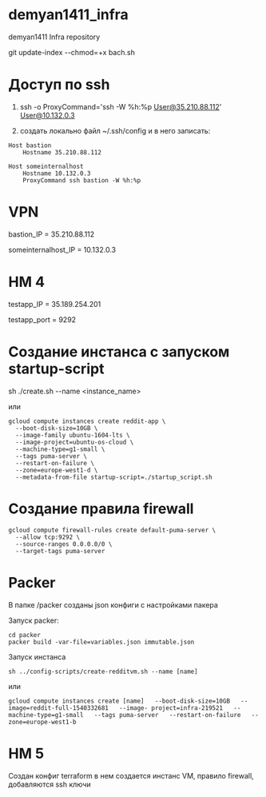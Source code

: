 # demyan1411_infra
demyan1411 Infra repository

git update-index --chmod=+x bach.sh

# Доступ по ssh
1) ssh -o ProxyCommand='ssh -W %h:%p User@35.210.88.112' User@10.132.0.3

2) создать локально файл ~/.ssh/config и в него записать:

```{r, engine='bash', count_lines}
Host bastion
	Hostname 35.210.88.112

Host someinternalhost
	Hostname 10.132.0.3
	ProxyCommand ssh bastion -W %h:%p
```

# VPN
bastion_IP = 35.210.88.112

someinternalhost_IP = 10.132.0.3

# HM 4
testapp_IP = 35.189.254.201

testapp_port = 9292

# Создание инстанса с запуском startup-script
sh ./create.sh --name <instance_name>

или
```
gcloud compute instances create reddit-app \
  --boot-disk-size=10GB \
  --image-family ubuntu-1604-lts \
  --image-project=ubuntu-os-cloud \
  --machine-type=g1-small \
  --tags puma-server \
  --restart-on-failure \
  --zone=europe-west1-d \
  --metadata-from-file startup-script=./startup_script.sh
```

# Создание правила firewall

```
gcloud compute firewall-rules create default-puma-server \
  --allow tcp:9292 \
  --source-ranges 0.0.0.0/0 \
  --target-tags puma-server
```

# Packer

В папке /packer созданы json конфиги с настройками пакера

Запуск packer:
```
cd packer
packer build -var-file=variables.json immutable.json
```

Запуск инстанса

```
sh ../config-scripts/create-redditvm.sh --name [name]
```
или
```
gcloud compute instances create [name]   --boot-disk-size=10GB   --image=reddit-full-1540332681   --image- project=infra-219521   --machine-type=g1-small   --tags puma-server   --restart-on-failure   --zone=europe-west1-b
```

# HM 5
Создан конфиг terraform в нем создается инстанс VM, правило firewall, добавляются ssh ключи
